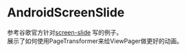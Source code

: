 # AndroidScreenSlide
参考谷歌官方针对[screen-slide](http://developer.android.com/training/animation/screen-slide.html) 写的例子。  
展示了如何使用PageTransformer来给ViewPager做更好的动画。
